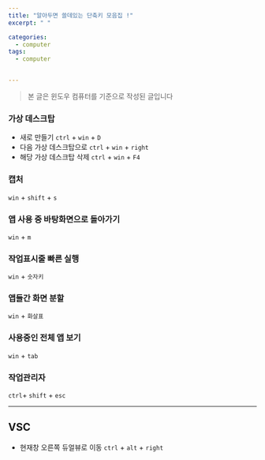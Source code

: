 ```yaml
---
title: "알아두면 쓸데있는 단축키 모음집 !"
excerpt: " "

categories: 
  - computer
tags: 
  - computer


---
```


> 본 글은 윈도우 컴퓨터를 기준으로 작성된 글입니다

### 가상 데스크탑
- 새로 만들기
`ctrl` + `win` + `D`
- 다음 가상 데스크탑으로
`ctrl` + `win` + `right`
- 해당 가상 데스크탑 삭제
`ctrl` + `win` + `F4`

### 캡처
`win` + `shift` + `s`

### 앱 사용 중 바탕화면으로 돌아가기
`win` + `m`

### 작업표시줄 빠른 실행
`win` + `숫자키`

### 앱들간 화면 분할
`win` + `화살표`

### 사용중인 전체 앱 보기
`win` + `tab`

### 작업관리자
`ctrl`+ `shift` + `esc`

---

## VSC

- 현재창 오른쪽 듀얼뷰로 이동
`ctrl` + `alt` + `right`

